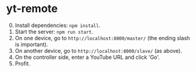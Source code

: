 # yt-remote

0. Install dependencies: `npm install`.
1. Start the server: `npm run start`.
2. On one device, go to `http://localhost:8000/master/` (the ending slash is important).
3. On another device, go to `http://localhost:8000/slave/` (as above).
4. On the controller side, enter a YouTube URL and click 'Go'.
5. Profit.
